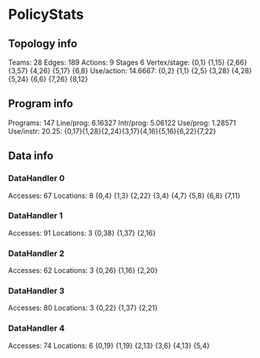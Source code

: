 # PolicyStats
## Topology info
Teams:		28
Edges:		189
Actions:	9
Stages		6
Vertex/stage:	{0,1} {1,15} {2,66} {3,57} {4,26} {5,17} {6,8} 
Use/action:	14.6667: {0,2} {1,1} {2,5} {3,28} {4,28} {5,24} {6,6} {7,26} {8,12} 

## Program info
Programs:	147
Line/prog:	6.16327
Intr/prog:	5.06122
Use/prog:	1.28571
Use/instr:	20.25: {0,17}{1,28}{2,24}{3,17}{4,16}{5,16}{6,22}{7,22}

## Data info

### DataHandler 0
Accesses:	67
Locations:	8
{0,4} {1,3} {2,22} {3,4} {4,7} {5,8} {6,8} {7,11} 

### DataHandler 1
Accesses:	91
Locations:	3
{0,38} {1,37} {2,16} 

### DataHandler 2
Accesses:	62
Locations:	3
{0,26} {1,16} {2,20} 

### DataHandler 3
Accesses:	80
Locations:	3
{0,22} {1,37} {2,21} 

### DataHandler 4
Accesses:	74
Locations:	6
{0,19} {1,19} {2,13} {3,6} {4,13} {5,4} 